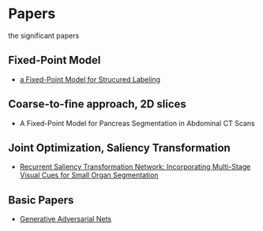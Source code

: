 # Papers
the significant papers 

## Fixed-Point Model
+ [a Fixed-Point Model for Strucured Labeling](http://proceedings.mlr.press/v28/li13b.pdf )
## Coarse-to-fine approach, 2D slices
+ A Fixed-Point Model for Pancreas Segmentation in Abdominal CT Scans
## Joint Optimization, Saliency Transformation
+ [Recurrent Saliency Transformation Network: Incorporating Multi-Stage Visual Cues for Small Organ Segmentation](http://www.cs.jhu.edu/~alanlab/Pubs18/yu2018recurrent.pdf)



## Basic Papers
+ [Generative Adversarial Nets](https://arxiv.org/pdf/1406.2661v1.pdf)

